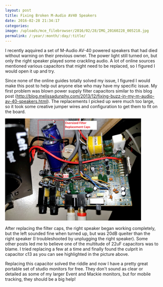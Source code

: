 ```yaml
---
layout: post
title: Fixing Broken M-Audio AV40 Speakers
date: 2016-02-28 21:34:17
categories: 
image: /uploads/mce_filebrowser/2016/02/28/IMG_20160228_005218.jpg
permalink: /:year/:month/:day/:title/
---
```

<p>I recently aqquired a set of M-Audio AV-40 powered speakers that had died without warning on their previous owner. The power light still turned on, but only the right speaker played some crackling audio. A lot of online sources mentioned various capacitors that might need to be replaced, so I figured I would open it up and try.</p>
<p>Since none of the online guides totally solved my issue, I figured I would make this post to help out anyone else who may have my specific issue. My first problem was blown power supply filter capacitors similar to this blog post (<a href="http://blog.melissadunphy.com/2013/12/fixing-buzz-in-my-m-audio-av-40-speakers.html">http://blog.melissadunphy.com/2013/12/fixing-buzz-in-my-m-audio-av-40-speakers.html</a>). The replacements I picked up were much too large, so it took some creative jumper wires and configuration to get them to fit on the board.</p>
<p><img src="/uploads/mce_filebrowser/2016/02/28/IMG_20160228_005218.jpg" alt="" width="447" height="335" /></p>
<!--more-->
<p>After replacing the filter caps, the right speaker began working completely, but the left sounded fine when turned up, but was 20dB queiter than the right speaker (I troubleshooted by unplugging the right speaker). Some other posts led me to believe one of the multitude of 22uF capacitors was to blame. I tried replacing a few at a time and finally found the culprit in capacitor c13 as you can see highlighted in the picture above.</p>
<p>Replacing this capacitor solved the riddle and now I have a pretty great portable set of studio monitors for free. They don't sound as clear or detailed as some of my larger Event and Mackie monitors, but for mobile tracking, they should be a big help!</p>